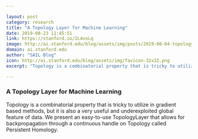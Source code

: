```yaml
---

layout: post
category: research
title: "A Topology Layer for Machine Learning"
date: 2019-08-23 11:45:51
link: https://stanford.io/2L4voLq
image: http://ai.stanford.edu/blog/assets/img/posts/2019-08-04-topologylayer/examples.png
domain: ai.stanford.edu
author: "SAIL Blog"
icon: http://ai.stanford.edu/blog/assets/img/favicon-32x32.png
excerpt: "Topology is a combinatorial property that is tricky to utilize in gradient based methods, but it is also a very useful and underexploited global feature of data. We present an easy-to-use TopologyLayer that allows for backpropagation through a continuous handle on Topology called Persistent Homology."

---
```


### A Topology Layer for Machine Learning

Topology is a combinatorial property that is tricky to utilize in gradient based methods, but it is also a very useful and underexploited global feature of data. We present an easy-to-use TopologyLayer that allows for backpropagation through a continuous handle on Topology called Persistent Homology.